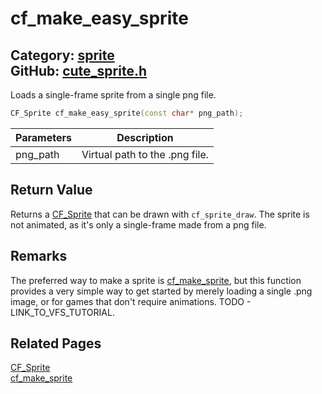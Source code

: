 # cf_make_easy_sprite

Category: [sprite](https://github.com/RandyGaul/cute_framework/blob/master/docs/api_reference?id=sprite)  
GitHub: [cute_sprite.h](https://github.com/RandyGaul/cute_framework/blob/master/include/cute_sprite.h)  
---

Loads a single-frame sprite from a single png file.

```cpp
CF_Sprite cf_make_easy_sprite(const char* png_path);
```

Parameters | Description
--- | ---
png_path | Virtual path to the .png file.

## Return Value

Returns a [CF_Sprite](https://github.com/RandyGaul/cute_framework/blob/master/docs/sprite/cf_sprite.md) that can be drawn with `cf_sprite_draw`. The sprite is not animated,
as it's only a single-frame made from a png file.

## Remarks

The preferred way to make a sprite is [cf_make_sprite](https://github.com/RandyGaul/cute_framework/blob/master/docs/sprite/cf_make_sprite.md), but this function provides a very simple way to get started
by merely loading a single .png image, or for games that don't require animations. TODO - LINK_TO_VFS_TUTORIAL.

## Related Pages

[CF_Sprite](https://github.com/RandyGaul/cute_framework/blob/master/docs/sprite/cf_sprite.md)  
[cf_make_sprite](https://github.com/RandyGaul/cute_framework/blob/master/docs/sprite/cf_make_sprite.md)  
